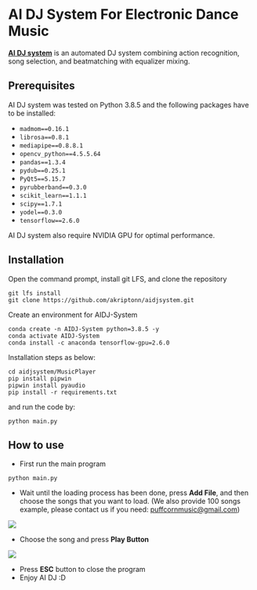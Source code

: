 AI DJ System For Electronic Dance Music
=======================================

[**AI DJ system**](https://github.com/akriptonn/aidjsystem/) is an automated DJ system combining action recognition, song selection, and beatmatching with equalizer mixing.



Prerequisites
-------------

AI DJ system was tested on Python 3.8.5 and the following packages have to be installed:

- `madmom==0.16.1`
- `librosa==0.8.1`
- `mediapipe==0.8.8.1`
- `opencv_python==4.5.5.64`
- `pandas==1.3.4`
- `pydub==0.25.1`
- `PyQt5==5.15.7`
- `pyrubberband==0.3.0`
- `scikit_learn==1.1.1`
- `scipy==1.7.1`
- `yodel==0.3.0`
- `tensorflow==2.6.0`

AI DJ system also require NVIDIA GPU for optimal performance.

Installation
-------------
Open the command prompt, install git LFS, and clone the repository
```
git lfs install
git clone https://github.com/akriptonn/aidjsystem.git
```
Create an environment for AIDJ-System
```
conda create -n AIDJ-System python=3.8.5 -y
conda activate AIDJ-System
conda install -c anaconda tensorflow-gpu=2.6.0
```
Installation steps as below:
```
cd aidjsystem/MusicPlayer
pip install pipwin
pipwin install pyaudio
pip install -r requirements.txt
```
and run the code by:
```
python main.py
```

How to use
-----------
- First run the main program
```
python main.py
```
- Wait until the loading process has been done, press **Add File**, and then choose the songs that you want to load. 
(We also provide 100  songs example, please contact us if you need: puffcornmusic@gmail.com)

![](https://i.imgur.com/A4EsreY.png)
- Choose the song and press **Play Button**

![](https://i.imgur.com/vDuMHVI.png)
- Press **ESC** button to close the program
- Enjoy AI DJ :D 
